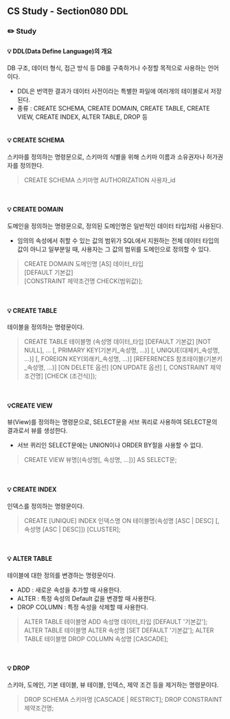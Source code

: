 ## CS Study - Section080 DDL
### ✏️ Study
#### 💡 DDL(Data Define Language)의 개요
DB 구조, 데이터 형식, 접근 방식 등 DB를 구축하거나 수정할 목적으로 사용하는 언어이다.
- DDL은 번역한 결과가 데이터 사전이라는 특별한 파일에 여러개의 테이블로서 저장된다.
- 종류 : CREATE SCHEMA, CREATE DOMAIN, CREATE TABLE, CREATE VIEW, CREATE INDEX, ALTER TABLE, DROP 등
<br><br>

#### 💡 CREATE SCHEMA
스키마를 정의하는 명령문으로, 스키마의 식별을 위해 스키마 이름과 소유권자나 허가권자를 정의한다.
> CREATE SCHEMA 스키마명 AUTHORIZATION 사용자_id

<br>

#### 💡 CREATE DOMAIN
도메인을 정의하는 명령문으로, 정의된 도메인명은 일반적인 데이터 타입처럼 사용된다.
- 임의의 속성에서 취할 수 있는 값의 범위가 SQL에서 지원하는 전체 데이터 타입의 값이 아니고 일부분일 때, 사용자는 그 값의 범위를 도메인으로 정의할 수 있다.
> CREATE DOMAIN 도메인명 [AS] 데이터_타입  
>        [DEFAULT 기본값]  
>        [CONSTRAINT 제약조건명 CHECK(범위값)];

<br>

#### 💡 CREATE TABLE
테이블을 정의하는 명령문이다.
> CREATE TABLE 테이블명 
>        (속성명 데이터_타입 [DEFAULT 기본값] [NOT NULL], ...
>        [, PRIMARY KEY(기본키_속성명, ...)]
>        [, UNIQUE(대체키_속성명, ...)]
>        [, FOREIGN KEY(외래키_속성명, ...)]
>                [REFERENCES 참조테이블(기본키_속성명, ...)]
>                [ON DELETE 옵션]
>                [ON UPDATE 옵션]
>        [, CONSTRAINT 제약조건명] [CHECK (조건식)]);

<br>

#### 💡CREATE VIEW
뷰(View)를 정의하는 명령문으로, SELECT문을 서브 쿼리로 사용하여 SELECT문의 결과로서 뷰를 생성한다.
- 서브 퀴리인 SELECT문에는 UNION이나 ORDER BY절을 사용할 수 없다.
> CREATE VIEW 뷰명[(속성명[, 속성명, ...])]
> AS SELECT문;

<br>

#### 💡 CREATE INDEX
인덱스를 정의하는 명령문이다.
> CREATE [UNIQUE] INDEX 인덱스명
> ON 테이블명(속성명 [ASC | DESC] [,속성명 [ASC | DESC]])
> [CLUSTER];

<br>

#### 💡 ALTER TABLE
테이블에 대한 정의를 변경하는 명령문이다.
- ADD : 새로운 속성을 추가할 때 사용한다.
- ALTER : 특정 속성의 Default 값을 변경할 때 사용한다.
- DROP COLUMN : 특정 속성을 삭제할 때 사용한다.
> ALTER TABLE 테이블명 ADD 속성명 데이터_타입 [DEFAULT '기본값'];
> ALTER TABLE 테이블명 ALTER 속성명 [SET DEFAULT '기본값'];
> ALTER TABLE 테이블명 DROP COLUMN 속성명 [CASCADE];

<br>

#### 💡 DROP
스키마, 도메인, 기본 테이블, 뷰 테이블, 인덱스, 제약 조건 등을 제거하는 명령문이다.
> DROP SCHEMA 스키마명 [CASCADE | RESTRICT];
> DROP CONSTRAINT 제약조건명;
